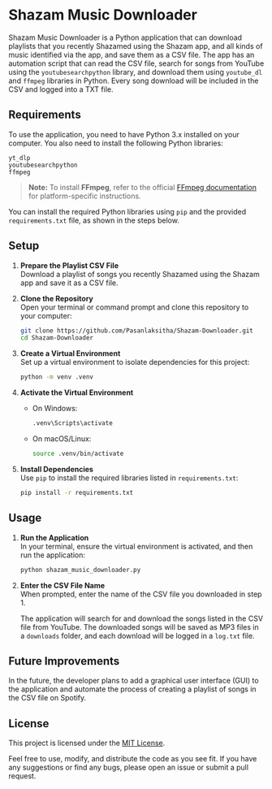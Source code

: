 # Shazam Music Downloader

Shazam Music Downloader is a Python application that can download playlists that you recently Shazamed using the Shazam app, and all kinds of music identified via the app, and save them as a CSV file. The app has an automation script that can read the CSV file, search for songs from YouTube using the `youtubesearchpython` library, and download them using `youtube_dl` and `ffmpeg` libraries in Python. Every song download will be included in the CSV and logged into a TXT file.

## Requirements

To use the application, you need to have Python 3.x installed on your computer. You also need to install the following Python libraries:

```
yt_dlp
youtubesearchpython
ffmpeg
```

> **Note:** To install **FFmpeg**, refer to the official [FFmpeg documentation](https://ffmpeg.org/download.html) for platform-specific instructions.

You can install the required Python libraries using `pip` and the provided `requirements.txt` file, as shown in the steps below.

## Setup

1. **Prepare the Playlist CSV File**  
   Download a playlist of songs you recently Shazamed using the Shazam app and save it as a CSV file.

2. **Clone the Repository**  
   Open your terminal or command prompt and clone this repository to your computer:

   ```bash
   git clone https://github.com/Pasanlaksitha/Shazam-Downloader.git
   cd Shazam-Downloader
   ```

3. **Create a Virtual Environment**  
   Set up a virtual environment to isolate dependencies for this project:

   ```bash
   python -m venv .venv
   ```

4. **Activate the Virtual Environment**

   - On Windows:
     ```bash
     .venv\Scripts\activate
     ```
   - On macOS/Linux:
     ```bash
     source .venv/bin/activate
     ```

5. **Install Dependencies**  
   Use `pip` to install the required libraries listed in `requirements.txt`:

   ```bash
   pip install -r requirements.txt
   ```

## Usage

1. **Run the Application**  
   In your terminal, ensure the virtual environment is activated, and then run the application:

   ```bash
   python shazam_music_downloader.py
   ```

2. **Enter the CSV File Name**  
   When prompted, enter the name of the CSV file you downloaded in step 1.

   The application will search for and download the songs listed in the CSV file from YouTube. The downloaded songs will be saved as MP3 files in a `downloads` folder, and each download will be logged in a `log.txt` file.

## Future Improvements

In the future, the developer plans to add a graphical user interface (GUI) to the application and automate the process of creating a playlist of songs in the CSV file on Spotify.

## License

This project is licensed under the [MIT License](https://github.com/git/git-scm.com/blob/main/MIT-LICENSE.txt).

Feel free to use, modify, and distribute the code as you see fit. If you have any suggestions or find any bugs, please open an issue or submit a pull request.
